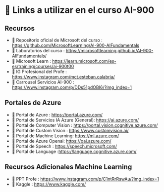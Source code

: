 # 🔗 Links a utilizar en el curso AI-900

## Recursos

* 📌 Repositorio oficial de Microsoft del curso : https://github.com/MicrosoftLearning/AI-900-AIFundamentals
* 📌 Laboratorios del curso : https://microsoftlearning.github.io/AI-900-AIFundamentals/ 
* 📌 Microsoft Learn : https://learn.microsoft.com/es-es/training/courses/ai-900t00
* 📌 IG Profesional del Profe : https://www.instagram.com/mct.esteban.calabria/
* 📌 Carrousel Servicios AI-900 : https://www.instagram.com/p/DDs51pdOBI6/?img_index=1

## Portales de Azure

* 📌 Portal de Azure : https://portal.azure.com/
* 📌 Portal de Servicios IA Azure (General): https://ai.azure.com/
* 📌 Portal de Computer Vision : https://portal.vision.cognitive.azure.com/
* 📌 Portal de Custom Vision : https://www.customvision.ai/
* 📌 Portal de Machine Learning: https://ml.azure.com/
* 📌 Portal de Azure Openai: https://oai.azure.com/
* 📌 Portal de Speech : https://speech.microsoft.com/
* 📌 Portal de Language :https://language.cognitive.azure.com/

## Recursos Adicionales Machine Learning
* 📌 PPT Profe : https://www.instagram.com/p/C1ntRrRswAu/?img_index=1
* 📌 Kaggle : https://www.kaggle.com/
